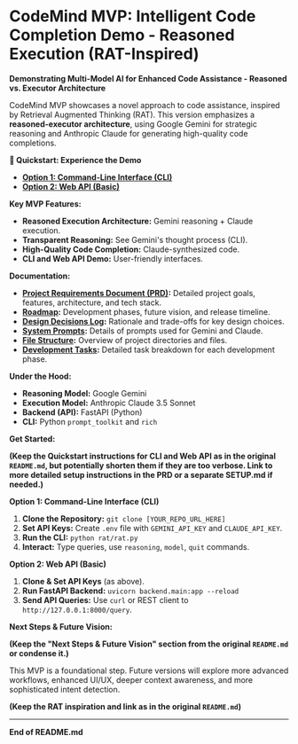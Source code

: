 # CodeMind MVP: Intelligent Code Completion Demo - Reasoned Execution (RAT-Inspired)

**Demonstrating Multi-Model AI for Enhanced Code Assistance - Reasoned vs. Executor Architecture**

CodeMind MVP showcases a novel approach to code assistance, inspired by Retrieval Augmented Thinking (RAT). This version emphasizes a **reasoned-executor architecture**, using Google Gemini for strategic reasoning and Anthropic Claude for generating high-quality code completions.

**🚀 Quickstart: Experience the Demo**

*   **[Option 1: Command-Line Interface (CLI)](#option-1-command-line-interface-cli)**
*   **[Option 2: Web API (Basic)](#option-2-web-api-basic)**

**Key MVP Features:**

*   **Reasoned Execution Architecture:** Gemini reasoning + Claude execution.
*   **Transparent Reasoning:** See Gemini's thought process (CLI).
*   **High-Quality Code Completion:** Claude-synthesized code.
*   **CLI and Web API Demo:**  User-friendly interfaces.

**Documentation:**

*   **[Project Requirements Document (PRD)](docs/PROJECT_REQUIREMENTS.md):**  Detailed project goals, features, architecture, and tech stack.
*   **[Roadmap](docs/ROADMAP.md):**  Development phases, future vision, and release timeline.
*   **[Design Decisions Log](docs/DESIGN_DECISIONS_LOG.md):**  Rationale and trade-offs for key design choices.
*   **[System Prompts](docs/SYSTEM_PROMPTS.md):**  Details of prompts used for Gemini and Claude.
*   **[File Structure](docs/FILE_STRUCTURE.md):**  Overview of project directories and files.
*   **[Development Tasks](docs/DEVELOPMENT_TASKS.md):**  Detailed task breakdown for each development phase.

**Under the Hood:**

*   **Reasoning Model:** Google Gemini
*   **Execution Model:** Anthropic Claude 3.5 Sonnet
*   **Backend (API):** FastAPI (Python)
*   **CLI:** Python `prompt_toolkit` and `rich`

**Get Started:**

**(Keep the Quickstart instructions for CLI and Web API as in the original `README.md`, but potentially shorten them if they are too verbose. Link to more detailed setup instructions in the PRD or a separate SETUP.md if needed.)**

**Option 1: Command-Line Interface (CLI)**

1.  **Clone the Repository:** `git clone [YOUR_REPO_URL_HERE]`
2.  **Set API Keys:** Create `.env` file with `GEMINI_API_KEY` and `CLAUDE_API_KEY`.
3.  **Run the CLI:** `python rat/rat.py`
4.  **Interact:** Type queries, use `reasoning`, `model`, `quit` commands.

**Option 2: Web API (Basic)**

1.  **Clone & Set API Keys** (as above).
2.  **Run FastAPI Backend:** `uvicorn backend.main:app --reload`
3.  **Send API Queries:** Use `curl` or REST client to `http://127.0.0.1:8000/query`.

**Next Steps & Future Vision:**

**(Keep the "Next Steps & Future Vision" section from the original `README.md` or condense it.)**

This MVP is a foundational step. Future versions will explore more advanced workflows, enhanced UI/UX, deeper context awareness, and more sophisticated intent detection.

**(Keep the RAT inspiration and link as in the original `README.md`)**

---
**End of README.md**